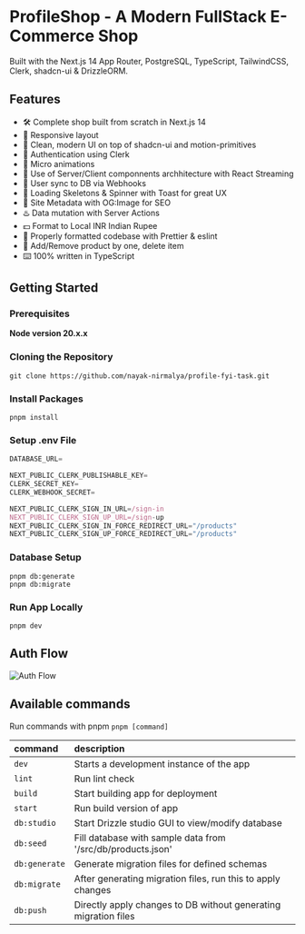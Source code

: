 # ProfileShop - A Modern FullStack E-Commerce Shop

Built with the Next.js 14 App Router, PostgreSQL, TypeScript, TailwindCSS, Clerk, shadcn-ui & DrizzleORM.

## Features

- 🛠️ Complete shop built from scratch in Next.js 14
- 🎨 Responsive layout
- 🌟 Clean, modern UI on top of shadcn-ui and motion-primitives
- 🔑 Authentication using Clerk
- 🫎 Micro animations
- 🚀 Use of Server/Client componnents archhitecture with React Streaming
- 👤 User sync to DB via Webhooks
- 🩻 Loading Skeletons & Spinner with Toast for great UX
- 📀 Site Metadata with OG:Image for SEO
- ♨️ Data mutation with Server Actions
- 💵 Format to Local INR Indian Rupee
- 🦋 Properly formatted codebase with Prettier & eslint
- 🛒 Add/Remove product by one, delete item
- ⌨️ 100% written in TypeScript

## Getting Started

### Prerequisites

**Node version 20.x.x**

### Cloning the Repository

```shell
git clone https://github.com/nayak-nirmalya/profile-fyi-task.git
```

### Install Packages

```shell
pnpm install
```

### Setup .env File

```js
DATABASE_URL=

NEXT_PUBLIC_CLERK_PUBLISHABLE_KEY=
CLERK_SECRET_KEY=
CLERK_WEBHOOK_SECRET=

NEXT_PUBLIC_CLERK_SIGN_IN_URL=/sign-in
NEXT_PUBLIC_CLERK_SIGN_UP_URL=/sign-up
NEXT_PUBLIC_CLERK_SIGN_IN_FORCE_REDIRECT_URL="/products"
NEXT_PUBLIC_CLERK_SIGN_UP_FORCE_REDIRECT_URL="/products"
```

### Database Setup

```shell
pnpm db:generate
pnpm db:migrate
```

### Run App Locally

```shell
pnpm dev
```

## Auth Flow

![Auth Flow](public/clerk-solution-arch.avif)

## Available commands

Run commands with pnpm `pnpm [command]`

| command       | description                                                     |
| :------------ | :-------------------------------------------------------------- |
| `dev`         | Starts a development instance of the app                        |
| `lint`        | Run lint check                                                  |
| `build`       | Start building app for deployment                               |
| `start`       | Run build version of app                                        |
| `db:studio`   | Start Drizzle studio GUI to view/modify database                |
| `db:seed`     | Fill database with sample data from '/src/db/products.json'     |
| `db:generate` | Generate migration files for defined schemas                    |
| `db:migrate`  | After generating migration files, run this to apply changes     |
| `db:push`     | Directly apply changes to DB without generating migration files |
